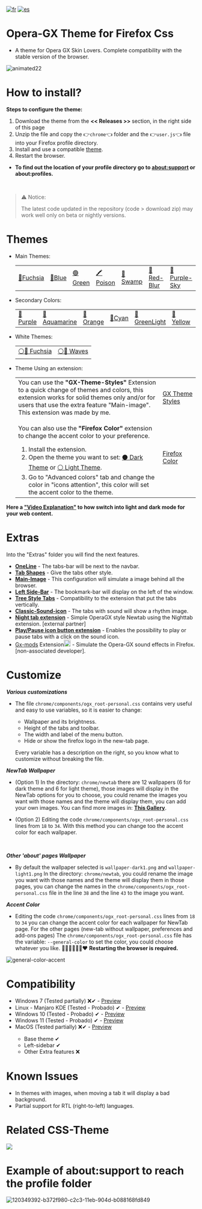 [![fr](https://img.shields.io/badge/lang-fr-blue.svg)](https://github.com/Godiesc/firefox-gx/blob/main/README.fr.md)
[![es](https://img.shields.io/badge/lang-es-yellow.svg)](https://github.com/Godiesc/firefox-gx/blob/main/README.es.md)

# Opera-GX Theme for Firefox Css
<ul><li>A theme for Opera GX Skin Lovers. Complete compatibility with the stable version of the browser.</li></ul>

![animated22](https://github.com/Godiesc/firefox-gx/assets/22057609/175f63ec-f49b-45ef-aa8e-8c8114a83d2d)

# How to install?

<b>Steps to configure the theme:</b>
<ol>
   <li>Download the theme from the <b> << Releases >> </b> section, in the right side of this page</code></li> 
   <li>Unzip the file and copy the 👉<code>chrome</code>👈 folder and the 👉<code>user.js</code>👈 file into your Firefox profile directory. </li>
   <li>Install and use a compatible <a href="https://github.com/Godiesc/firefox-gx?tab=readme-ov-file#themes" >theme</a>.</li>
   <li>Restart the browser. </li>
</ol>

<ul><li><p><b> To find out the location of your profile directory go to <a href="https://github.com/Godiesc/firefox-gx?tab=readme-ov-file#example-of-aboutsupport-to-reach-the-profile-folder"> about:support</a> or about:profiles.</b></p></li></ul>
</br>

> <p>⚠ Notice:</p>The latest code updated in the repository (code > download zip) may work well only on beta or nightly versions.</p>

# Themes
<ul>
<li>Main Themes:
   <table>
   <tr>
      <td><a href= "https://addons.mozilla.org/firefox/addon/beautiful-opera-gx-fucsia/">🔴Fuchsia</a></td><td><a href= "https://addons.mozilla.org/firefox/addon/beautiful-opera-gx-blue/">🔵Blue</a></td><td><a href= "https://addons.mozilla.org/firefox/addon/beautiful-gx-green/" >🟢Green</a></td><td><a href= "https://addons.mozilla.org/firefox/addon/beautiful-poison/">🖍Poison</a></td><td><a href= "https://addons.mozilla.org/firefox/addon/beautiful-swamp-in-autumn/" >🎑Swamp</a></td><td><a href= "https://addons.mozilla.org/firefox/addon/beautiful-red-blur/">🌈Red-Blur</a></td><td><a href= "https://addons.mozilla.org/firefox/addon/beautiful-purple-sky/"> 🌆Purple-Sky</a></td></tr></table></li>
<li> Secondary Colors:
   <table>
   <tr>
      <td><a href= "https://addons.mozilla.org/firefox/addon/opera-gx-witchcraft-purple/">💜Purple</a></td><td><a href= "https://addons.mozilla.org/firefox/addon/opera-gx-electric-aquamarine/">💚Aquamarine</a></td><td><a href= "https://addons.mozilla.org/firefox/addon/opera-gx-ember-orange/">🦧Orange</a></td><td><a href= "https://addons.mozilla.org/firefox/addon/opera-gx-frozen-cyan/">💠Cyan</a></td><td><a href= "https://addons.mozilla.org/firefox/addon/opera-gx-level-up-green/">🍏GreenLight</a></td><td><a href= "https://addons.mozilla.org/firefox/addon/opera-gx-stamina-yellow/">💛Yellow</a></td><td><a href= "https://addons.mozilla.org/firefox/addon/opera-gx-wizard-grey/">🗻Gray</a></td></tr></table></li>
<li>White Themes:
   <table>
   <tr>
      <td><a href="https://addons.mozilla.org/firefox/addon/opera-light/"> ⚪🔴 Fuchsia</a></td><td><a href="https://addons.mozilla.org/firefox/addon/beautiful-waves/"> ⚪🔵 Waves</a></td></tr></table></li>
<li> Theme Using an extension:
   <table>
   <tr>
      <td width="80%">You can use the <b>"GX-Theme-Styles"</b> Extension to a quick change of themes and colors, this extension works for solid themes only and/or for users that use the extra feature "Main-image". This extension was made by me.</td>
    <td width="20%"><a href="https://addons.mozilla.org/es/firefox/addon/gx-theme-styles">GX Theme Styles</a> </td></tr>
<tr><td><p>You can also use the <b>"Firefox Color" </b>extension to change the accent color to your preference.</p>
<ol><li>Install the extension.</li>
<li> Open the theme you want to set: <a href="https://color.firefox.com/?theme=XQAAAAJWBAAAAAAAAABBKYhm849SCicxcUfbB38oKRicm6da8pC6zcajvXUxVWhow0XG5K6BSwfdWytulM34uzM3LhuZvlDLNlGrQWcJvtOkdch_qcsPVi0nURBtsyHwEHcPSSdZBUPlEd-vDQwNy7595jjXYHVUDZw8QUFX13YJoRcCcwEU_Dzw709yH1YhjPaZd9vc7d_pmujWu5Wak7eyIlDRz7msPTiOUQAGJk08pOmPGTlzqfqv_zVenGs8n34O-pwABvBa3bniENYtOjF2zG6a1clmNiITgbNcIb_62b4a9Yemcqv7EZHQrCW7zmsAvNSloPy7oL6whNUFLSwbI6Mw5vgLa-hxr68dhAHr1ci0sPBuzH4X2v7tLQo5vKFoUH93wsR4AwL9J43ZXmO9TER1RnH2xUG4I0NvW4qxmJjIat-ppv43c0-fRci1Bj6noY7L9y6poRreLfdGKUXGbKH0FLlRHhs-Bia-AWSh_UuNqz1ILqetzdDWEtHtq2xzUlsh56YTwVUn1MCnjH3ms_M2oZCiP5nz8yVJeLgQPR0F6WFW4nJItk3xtTf9kvzHolSRcToly_Y8OTydALDLYe28MG_QaZDIhDmgJYn8pIdOSufv2FBPdGAxKQXqhhzhzNqEIz5uMi4Jz4ap3D7S1LXeRP_7RdGY"> ⚫ Dark Theme</a> or <a href="https://color.firefox.com/?theme=XQAAAAKEBAAAAAAAAABBKYhm849SCicxcUfbB38oKRicm6da8pvltSB9WkV2c-XLRbQ1Oez1zWXjUJZMfxQUKzTC_-cAsWtnZjVBpeauBmTjVBPomCKsNVE80fvRwY-rJ65R4jKCyUVJUxrFBxVOxkA_Rxvv8TOD070oV0UwW995RyQV9JG-qcd5cFRiuYzkoOoHlCuFUVFtPj-_VSSr0BzL4pxY0IpdnWN0KWhRBmt3bJSbrY2SZACmpn1-skZEU9Pl7kzFVSTXlVU1skeP3kB-2KFUyqRH8Bq3xQ7pvZUvgKGdOF1eMnUXONJyIXPMhZtlrI7Obxy9YLSETBcgDeTe9bxN3BBYKOuF10prltedblsTxpIdNNgEoG2yh9uTnk3c89KqyaYqsomU-bkA9mnxUzpdUGedTZy2yRp9rBdPL4OdYjxI6RX_vOIwZIreHwYr6bE18aOxjMyNAVkKeN7DlxTjNUXmGPcEA0AEAdibEk3tv-OZ9gM8LqxIC0vu9IQNCetSFNPUfnFa2mp-WLBnl9jxa_r-5geKcLuM29u1Tc1YVcfuE0T38PfAh6RtjUPUGW6AhKR5Q25wKre_e_CN-gF5_EA1eeTI_-9-6wg"> ⚪ Light Theme</a>.</li>
<li> Go to "Advanced colors" tab and change the color in "icons attention", this color will set the accent color to the theme.</li></ol></td>
<td width="20%"><a href="https://addons.mozilla.org/firefox/addon/firefox-color/">Firefox Color</a> </td></tr>
</table></li></ul>

<p><b>Here a <a href="https://imgur.com/a/0ZASdRb">"Video Explanation"</a> to how switch into light and dark mode for your web content.</b></p>

# Extras
<p>Into the "Extras" folder you will find the next features.</p>
<ul><li><a href="https://github.com/Godiesc/firefox-gx/tree/main/Extras/OneLine"><b>OneLine</b></a> - The tabs-bar will be next to the navbar.</li>
<li><a href="https://github.com/Godiesc/firefox-gx/tree/main/Extras/Tab-Shapes"><b>Tab Shapes</b></a> - Give the tabs other style.</li>
<li><a href="https://github.com/Godiesc/firefox-gx/tree/main/Extras/Main-Image"><b>Main-Image</b></a></a> - This configuration will simulate a image behind all the browser.</li>
<li><a href="https://github.com/Godiesc/firefox-gx/tree/main/Extras/Left-SideBar"><b>Left Side-Bar</b></a> - The bookmark-bar will display on the left of the window.</li>
<li><a href="https://github.com/Godiesc/firefox-gx/tree/main/Extras/TreeStyle-tabs"><b>Tree Style Tabs</b></a> - Compatibility to the extension that put the tabs vertically.</li>
<li><a href="https://github.com/Godiesc/firefox-gx/tree/main/Extras/Classic-Sound-icon"><b>Classic-Sound-icon</b></a> - The tabs with sound will show a rhythm image.</li>
<li><a href="https://github.com/MemeMan404/GX-NewTab-using-NightTab"><b>Night tab extension</b></a> - Simple OperaGX style Newtab using the Nighttab extension. [external partner]</li>
<li><a href="https://github.com/Godiesc/firefox-gx/tree/main/Extras/Play-Pause"><b>Play/Pause icon button extension</b></a> - Enables the possibility to play or pause tabs with a click on the sound icon.</li>
<li><a href="https://addons.mozilla.org/firefox/addon/gx-mods/">Gx-mods</a> Extension<img src="https://addons.mozilla.org/user-media/addon_icons/2818/2818515-64.png?modified=8aba879b" width="18" height="18" /> - Simulate the Opera-GX sound effects in FIrefox. [non-associated developer].</li>
</ul>

# Customize

<b><i>Various customizations</i></b>
<ul>
<li><p>The file <code>chrome/components/ogx_root-personal.css</code> contains very useful and easy to use variables, so it is easier to change:</p>
<ul>
<li>Wallpaper and its brightness.</li>
<li>Height of the tabs and toolbar.</li>
<li>The width and label of the menu button.</li>
<li>Hide or show the firefox logo in the new-tab page.</li>
</ul>
<p>Every variable has a description on the right, so you know what to customize without breaking the file.</p></li></ul>

<b><i>NewTab Wallpaper</i></b>
<ul>
   <li><p>(Option 1) In the directory: <code>chrome/newtab</code> there are 12 wallpapers (6 for dark theme and 6 for light theme), those images will display in the NewTab options for you to choose, you could rename the images you want with those names and the theme will display them, you can add your own images. You can find more images in: <a href="https://imgur.com/a/j78IhJN"><b>This Gallery</b></a>.</p></li>
<li><p>(Option 2) Editing the code <code>chrome/components/ogx_root-personal.css</code> lines from <code>18</code> to <code>34</code>. With this method you can change too the accent color for each wallpaper.<p></li></ul></br>

<b><i>Other 'about' pages Wallpaper</i></b>
<ul>
   <li><p> By default the wallpaper selected is <code>wallpaper-dark1.png</code> and <code>wallpaper-light1.png</code> In the directory: <code>chrome/newtab</code>, you could rename the image you want with those names and the theme will display them in those pages, you can change the names in the <code>chrome/components/ogx_root-personal.css</code> file in the line <code>38</code> and the line <code>43</code> to the image you want.</p>
   </li>
</ul>

<b><i>Accent Color</i></b>
<ul>
<li><p>Editing the code <code>chrome/components/ogx_root-personal.css</code> lines from <code>18</code> to <code>34</code> you can change the accent color for each wallpaper for NewTab page. For the other pages (new-tab without wallpaper, preferences and add-ons pages) The <code>chrome/components/ogx_root-personal.css</code> file has the variable: <code>--general-color</code> to set the color, you could choose whatever you like. 💙💚💜🤎💛🧡❤ <b>Restarting the browser is required. </b></p></li></ul>

![general-color-accent](https://github.com/user-attachments/assets/a95ec5c8-a987-4cb9-a9d8-7198ae7ed413)

# Compatibility

<ul><li>Windows 7 (Tested partially) ❌✔ - <a href="https://github.com/Godiesc/firefox-gx/discussions/70">Preview</a></li>
<li>Linux - Manjaro KDE (Tested - Probado) ✔ - <a href="https://imgur.com/a/Byo3Mn7">Preview</a></li>
<li>Windows 10 (Tested - Probado) ✔ - <a href="https://imgur.com/a/aYl8fjn">Preview</a></li>
<li>Windows 11 (Tested - Probado) ✔ - <a href="https://user-images.githubusercontent.com/6202392/168166690-b9f232c7-ff0e-4107-95f0-2910f1c3c6fb.png" >Preview</a></li>
<li>MacOS (Tested partially) ❌✔ - <a href="https://i.imgur.com/Y6V0dwr.png"> Preview</a></li>
   <ul><li>Base theme ✔</li>
       <li>Left-sidebar ✔</li>
       <li>Other Extra features ❌</li>
   </ul>
</ul>

# Known Issues
<ul>
<li>In themes with images, when moving a tab it will display a bad background.</li>
<li>Partial support for RTL (right-to-left) languages.</li>
</ul>

# Related CSS-Theme

<a href="https://github.com/Godiesc/firefox-one"><img src="https://github.com/Godiesc/firefox-one/assets/22057609/453c2917-8cee-4424-b550-e4e38f492c84"></a>

# Example of about:support to reach the profile folder

![120349392-b372f980-c2c3-11eb-904d-b088168fd849](https://user-images.githubusercontent.com/22057609/156908375-824f8679-56a5-4d09-a86f-353a7f61135e.png)
